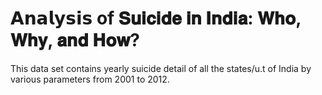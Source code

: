 # 𝗔𝗻𝗮𝗹𝘆𝘀𝗶𝘀 of 𝐒𝐮𝐢𝐜𝐢𝐝𝐞  𝐢𝐧 𝐈𝐧𝐝𝐢𝐚: 𝐖𝐡𝐨, 𝐖𝐡𝐲, 𝐚𝐧𝐝 𝐇𝐨𝐰?
This data set contains yearly suicide detail of all the states/u.t of India by various parameters from 2001 to 2012.

